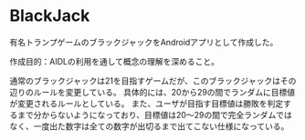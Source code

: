 # BlackJack
有名トランプゲームのブラックジャックをAndroidアプリとして作成した。

作成目的：AIDLの利用を通して概念の理解を深めること。

通常のブラックジャックは21を目指すゲームだが、このブラックジャックはその辺りのルールを変更している。
具体的には、20から29の間でランダムに目標値が変更されるルールとしている。
また、ユーザが目指す目標値は勝敗を判定するまで分からないようになっており、目標値は20～29の間で完全ランダムではなく、一度出た数字は全ての数字が出切るまで出てこない仕様になっている。
